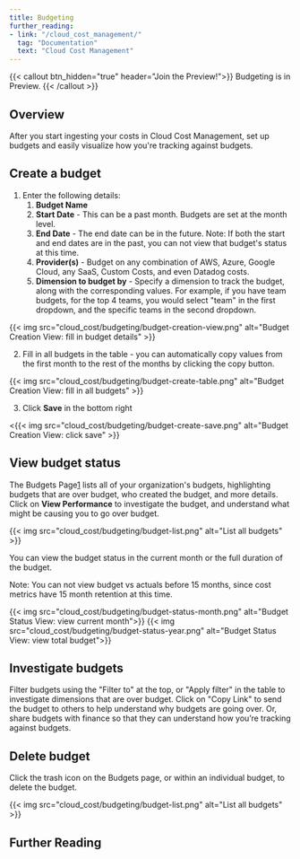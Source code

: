 ```yaml
---
title: Budgeting
further_reading:
- link: "/cloud_cost_management/"
  tag: "Documentation"
  text: "Cloud Cost Management"
---
```


{{< callout btn_hidden="true" header="Join the Preview!">}}
Budgeting is in Preview.
{{< /callout >}}

## Overview
After you start ingesting your costs in Cloud Cost Management, set up budgets and easily visualize how you're tracking against budgets.

## Create a budget

1. Enter the following details:
   1. **Budget Name**
   2. **Start Date** - This can be a past month. Budgets are set at the month level.
   3. **End Date** - The end date can be in the future. Note: If both the start and end dates are in the past, you can not view that budget's status at this time.
   4. **Provider(s)** - Budget on any combination of AWS, Azure, Google Cloud, any SaaS, Custom Costs, and even Datadog costs.
   5. **Dimension to budget by** - Specify a dimension to track the budget, along with the corresponding values. For example, if you have team budgets, for the top 4 teams, you would select "team" in the first dropdown, and the specific teams in the second dropdown.

{{< img src="cloud_cost/budgeting/budget-creation-view.png" alt="Budget Creation View: fill in budget details" >}}

2. Fill in all budgets in the table - you can automatically copy values from the first month to the rest of the months by clicking the copy button.

{{< img src="cloud_cost/budgeting/budget-create-table.png" alt="Budget Creation View: fill in all budgets" >}}

3. Click **Save** in the bottom right

<{{< img src="cloud_cost/budgeting/budget-create-save.png" alt="Budget Creation View: click save" >}}
>

## View budget status
The Budgets Page[1] lists all of your organization's budgets, highlighting budgets that are over budget, who created the budget,
and more details. Click on **View Performance** to investigate the budget, and understand what might be causing you to go over budget.

{{< img src="cloud_cost/budgeting/budget-list.png" alt="List all budgets" >}}

You can view the budget status in the current month or the full duration of the budget.

<div class="alert alert-info">
Note: You can not view budget vs actuals before 15 months, since cost metrics have 15 month retention at this time.
</div>

{{< img src="cloud_cost/budgeting/budget-status-month.png" alt="Budget Status View: view current month">}}
{{< img src="cloud_cost/budgeting/budget-status-year.png" alt="Budget Status View: view total budget">}}

## Investigate budgets
Filter budgets using the "Filter to" at the top, or "Apply filter" in the table to investigate dimensions that are over budget. Click on "Copy Link" to send the budget to others to help understand why budgets are going over. Or, share budgets with finance so that they can understand how you’re tracking against budgets.

## Delete budget
Click the trash icon on the Budgets page, or within an individual budget, to delete the budget.

{{< img src="cloud_cost/budgeting/budget-list.png" alt="List all budgets" >}}

## Further Reading

[1]: https://app.datadoghq.com/cost/plan/budgeting
